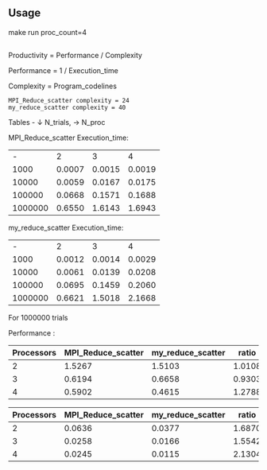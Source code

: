 ## Usage

make run proc_count=4

## 

Productivity = Performance / Complexity

Performance = 1 / Execution_time

Complexity = Program_codelines

```
MPI_Reduce_scatter complexity = 24
my_reduce_scatter complexity = 40
```

Tables - ↓ N_trials, → N_proc

MPI_Reduce_scatter Execution_time: 

|||||
|---|---|---|---|
| -      |2     |3     |4
|1000    |0.0007|0.0015|0.0019
|10000   |0.0059|0.0167|0.0175
|100000  |0.0668|0.1571|0.1688
|1000000 |0.6550|1.6143|1.6943

my_reduce_scatter Execution_time:

|||||
|---|---|---|---|
| -      |2     |3     |4
|1000    |0.0012|0.0014|0.0029
|10000   |0.0061|0.0139|0.0208
|100000  |0.0695|0.1459|0.2060
|1000000 |0.6621|1.5018|2.1668

For 1000000 trials

Performance :

|Processors|MPI_Reduce_scatter|my_reduce_scatter|ratio|
|---|---|---|---|
|2  |1.5267|1.5103|1.0108|
|3  |0.6194|0.6658|0.9303|
|4  |0.5902|0.4615|1.2788|

|Processors|MPI_Reduce_scatter|my_reduce_scatter|ratio|
|---|---|---|---|
|2  |0.0636|0.0377|1.6870|
|3  |0.0258|0.0166|1.5542|
|4  |0.0245|0.0115|2.1304|
